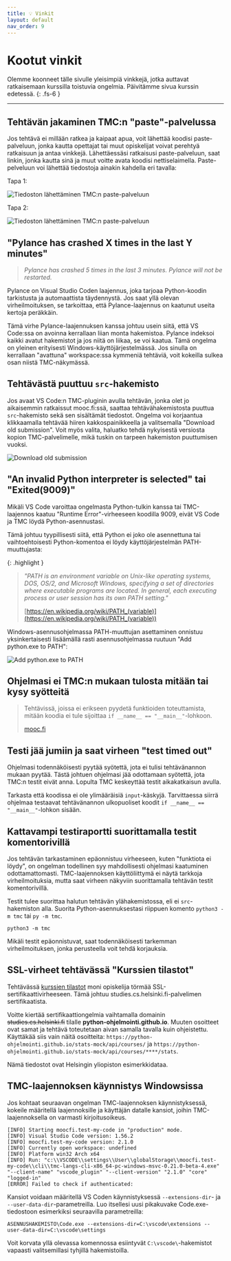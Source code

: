 ```yaml
---
title: 💡 Vinkit
layout: default
nav_order: 9
---
```


# Kootut vinkit

Olemme koonneet tälle sivulle yleisimpiä vinkkejä, jotka auttavat ratkaisemaan kurssilla toistuvia ongelmia. Päivitämme sivua kurssin edetessä.
{: .fs-6 }

---

## Tehtävän jakaminen TMC:n "paste"-palvelussa

Jos tehtävä ei millään ratkea ja kaipaat apua, voit lähettää koodisi paste-palveluun, jonka kautta opettajat tai muut opiskelijat voivat perehtyä ratkaisuun ja antaa vinkkejä. Lähettäessäsi ratkaisusi paste-palveluun, saat linkin, jonka kautta sinä ja muut voitte avata koodisi nettiselaimella. Paste-pelveluun voi lähettää tiedostoja ainakin kahdella eri tavalla:

Tapa 1:

![Tiedoston lähettäminen TMC:n paste-palveluun](/img/tmc-paste1.png)

Tapa 2:

![Tiedoston lähettäminen TMC:n paste-palveluun](/img/tmc-paste2.png)


## "Pylance has crashed X times in the last Y minutes"

> *Pylance has crashed 5 times in the last 3 minutes. Pylance will not be restarted.*

Pylance on Visual Studio Coden laajennus, joka tarjoaa Python-koodin tarkistusta ja automaattista täydennystä. Jos saat yllä olevan virheilmoituksen, se tarkoittaa, että Pylance-laajennus on kaatunut useita kertoja peräkkäin.

Tämä virhe Pylance-laajennuksen kanssa johtuu usein siitä, että VS Code:ssa on avoinna kerrallaan liian monta hakemistoa. Pylance indeksoi kaikki avatut hakemistot ja jos niitä on liikaa, se voi kaatua. Tämä ongelma on yleinen erityisesti Windows-käyttöjärjestelmässä. Jos sinulla on kerrallaan "avattuna" workspace:ssa kymmeniä tehtäviä, voit kokeilla sulkea osan niistä TMC-näkymässä.


## Tehtävästä puuttuu `src`-hakemisto

Jos avaat VS Code:n TMC-pluginin avulla tehtävän, jonka olet jo aikaisemmin ratkaissut mooc.fi:ssä, saattaa tehtävähakemistosta puuttua `src`-hakemisto sekä sen sisältämät tiedostot. Ongelma voi korjaantua klikkaamalla tehtävää hiiren kakkospainikkeella ja valitsemalla "Download old submission". Voit myös valita, haluatko tehdä nykyisestä versiosta kopion TMC-palvelimelle, mikä tuskin on tarpeen hakemiston puuttumisen vuoksi.

![Download old submission](./img/download-old-submission.jpg)


## "An invalid Python interpreter is selected" tai "Exited(9009)"

Mikäli VS Code varoittaa ongelmasta Python-tulkin kanssa tai TMC-laajennos kaatuu "Runtime Error"-virheeseen koodilla 9009, eivät VS Code ja TMC löydä Python-asennustasi.

Tämä johtuu tyypillisesti siitä, että Python ei joko ole asennettuna tai vaihtoehtoisesti Python-komentoa ei löydy käyttöjärjestelmän PATH-muuttujasta:

{: .highlight }
> *"PATH is an environment variable on Unix-like operating systems, DOS, OS/2, and Microsoft Windows, specifying a set of directories where executable programs are located. In general, each executing process or user session has its own PATH setting."*
>
> [https://en.wikipedia.org/wiki/PATH_(variable)](https://en.wikipedia.org/wiki/PATH_(variable))

Windows-asennusohjelmassa PATH-muuttujan asettaminen onnistuu yksinkertaisesti lisäämällä rasti asennusohjelmassa ruutuun "Add python.exe to PATH":

![Add python.exe to PATH](/img/installer-path.png)


## Ohjelmasi ei TMC:n mukaan tulosta mitään tai kysy syötteitä

> Tehtävissä, joissa ei erikseen pyydetä funktioiden toteuttamista, mitään koodia ei tule sijoittaa `if __name__ == "__main__"`-lohkoon.
>
> [mooc.fi](https://ohjelmointi-25.mooc.fi/osa-6/1-tiedostojen-lukeminen)


## Testi jää jumiin ja saat virheen "test timed out"

Ohjelmasi todennäköisesti pyytää syötettä, jota ei tulisi tehtävänannon mukaan pyytää. Tästä johtuen ohjelmasi jää odottamaan syötettä, jota TMC:n testit eivät anna. Lopulta TMC keskeyttää testit aikakatkaisun avulla.

Tarkasta että koodissa ei ole ylimääräisiä `input`-käskyjä. Tarvittaessa siirrä ohjelmaa testaavat tehtävänannon ulkopuoliset koodit `if __name__ == "__main__"`-lohkon sisään.


## Kattavampi testiraportti suorittamalla testit komentorivillä

Jos tehtävän tarkastaminen epäonnistuu virheeseen, kuten "funktiota ei löydy", on ongelman todellinen syy mahdollisesti ohjelmasi kaatuminen odottamattomasti. TMC-laajennoksen käyttöliittymä ei näytä tarkkoja virheilmoituksia, mutta saat virheen näkyviin suorittamalla tehtävän testit komentorivillä.

Testit tulee suorittaa halutun tehtävän ylähakemistossa, eli ei `src`-hakemiston alla. Suorita Python-asennuksestasi riippuen komento `python3 -m tmc` tai `py -m tmc`.

```
python3 -m tmc
```

Mikäli testit epäonnistuvat, saat todennäköisesti tarkemman virheilmoituksen, jonka perusteella voit tehdä korjauksia.

## SSL-virheet tehtävässä "Kurssien tilastot"

Tehtävässä [kurssien tilastot](https://ohjelmointi-25.mooc.fi/osa-7/4-datan-kasittely#netissa-olevan-tiedoston-hakeminen) moni opiskelija törmää SSL-sertifikaattivirheeseen. Tämä johtuu studies.cs.helsinki.fi-palvelimen sertifikaatista.

Voitte kiertää sertifikaattiongelmia vaihtamalla domainin <del>studies.cs.helsinki.fi</del> tilalle **python-ohjelmointi.github.io**. Muuten osoitteet ovat samat ja tehtävä toteutetaan aivan samalla tavalla kuin ohjeistettu. Käyttäkää siis vain näitä osoitteita: `https://python-ohjelmointi.github.io/stats-mock/api/courses/` ja `https://python-ohjelmointi.github.io/stats-mock/api/courses/****/stats`.

Nämä tiedostot ovat Helsingin yliopiston esimerkkidataa.

## TMC-laajennoksen käynnistys Windowsissa

Jos kohtaat seuraavan ongelman TMC-laajennoksen käynnistyksessä, kokeile määritellä laajennoksille ja käyttäjän datalle kansiot, joihin TMC-laajennoksella on varmasti kirjoitusoikeus.

```
[INFO] Starting moocfi.test-my-code in "production" mode.
[INFO] Visual Studio Code version: 1.56.2
[INFO] moocfi.test-my-code version: 2.1.0
[INFO] Currently open workspace: undefined
[INFO] Platform win32 Arch x64
[INFO] Run: "c:\\VSCODE\\settings\\User\\globalStorage\\moocfi.test-my-code\\cli\\tmc-langs-cli-x86_64-pc-windows-msvc-0.21.0-beta-4.exe" "--client-name" "vscode_plugin" "--client-version" "2.1.0" "core" "logged-in"
[ERROR] Failed to check if authenticated:
```

Kansiot voidaan määritellä VS Coden käynnistyksessä `--extensions-dir`- ja `--user-data-dir`-parametreilla. Luo itsellesi uusi pikakuvake Code.exe-tiedostoon esimerkiksi seuraavilla parametreilla:

```
ASENNUSHAKEMISTO\Code.exe --extensions-dir=C:\vscode\extensions --user-data-dir=C:\vscode\settings
```

Voit korvata yllä olevassa komennossa esiintyvät `C:\vscode\`-hakemistot vapaasti valitsemillasi tyhjillä hakemistoilla.
